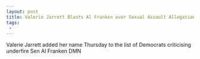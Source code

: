 ```yaml
---
layout: post
title: Valerie Jarrett Blasts Al Franken over Sexual Assault Allegations
tags:
 -
---
```

Valerie Jarrett added her name Thursday to the list of Democrats criticising underfire Sen Al Franken DMN
